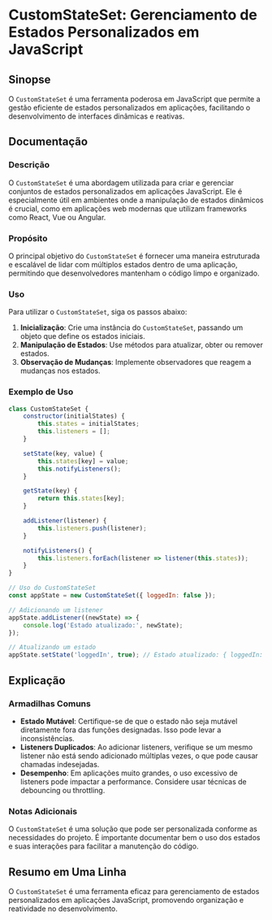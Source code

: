 <!--
Meta Description: # CustomStateSet: Gerenciamento de Estados Personalizados em JavaScript ## Sinopse O `CustomStateSet` é uma ferramenta poderosa em JavaScript que perm...
Meta Keywords: customstateset, estados, uma, que, listeners
-->

# CustomStateSet: Gerenciamento de Estados Personalizados em JavaScript

## Sinopse
O `CustomStateSet` é uma ferramenta poderosa em JavaScript que permite a gestão eficiente de estados personalizados em aplicações, facilitando o desenvolvimento de interfaces dinâmicas e reativas.

## Documentação
### Descrição
O `CustomStateSet` é uma abordagem utilizada para criar e gerenciar conjuntos de estados personalizados em aplicações JavaScript. Ele é especialmente útil em ambientes onde a manipulação de estados dinâmicos é crucial, como em aplicações web modernas que utilizam frameworks como React, Vue ou Angular.

### Propósito
O principal objetivo do `CustomStateSet` é fornecer uma maneira estruturada e escalável de lidar com múltiplos estados dentro de uma aplicação, permitindo que desenvolvedores mantenham o código limpo e organizado.

### Uso
Para utilizar o `CustomStateSet`, siga os passos abaixo:

1. **Inicialização**: Crie uma instância do `CustomStateSet`, passando um objeto que define os estados iniciais.
2. **Manipulação de Estados**: Use métodos para atualizar, obter ou remover estados.
3. **Observação de Mudanças**: Implemente observadores que reagem a mudanças nos estados.

### Exemplo de Uso
```javascript
class CustomStateSet {
    constructor(initialStates) {
        this.states = initialStates;
        this.listeners = [];
    }

    setState(key, value) {
        this.states[key] = value;
        this.notifyListeners();
    }

    getState(key) {
        return this.states[key];
    }

    addListener(listener) {
        this.listeners.push(listener);
    }

    notifyListeners() {
        this.listeners.forEach(listener => listener(this.states));
    }
}

// Uso do CustomStateSet
const appState = new CustomStateSet({ loggedIn: false });

// Adicionando um listener
appState.addListener((newState) => {
    console.log('Estado atualizado:', newState);
});

// Atualizando um estado
appState.setState('loggedIn', true); // Estado atualizado: { loggedIn: true }
```

## Explicação
### Armadilhas Comuns
- **Estado Mutável**: Certifique-se de que o estado não seja mutável diretamente fora das funções designadas. Isso pode levar a inconsistências.
- **Listeners Duplicados**: Ao adicionar listeners, verifique se um mesmo listener não está sendo adicionado múltiplas vezes, o que pode causar chamadas indesejadas.
- **Desempenho**: Em aplicações muito grandes, o uso excessivo de listeners pode impactar a performance. Considere usar técnicas de debouncing ou throttling.

### Notas Adicionais
O `CustomStateSet` é uma solução que pode ser personalizada conforme as necessidades do projeto. É importante documentar bem o uso dos estados e suas interações para facilitar a manutenção do código.

## Resumo em Uma Linha
O `CustomStateSet` é uma ferramenta eficaz para gerenciamento de estados personalizados em aplicações JavaScript, promovendo organização e reatividade no desenvolvimento.